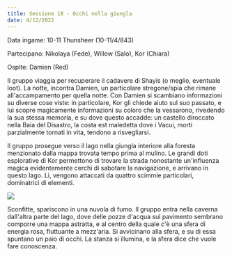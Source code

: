 ```yaml
---
title: Sessione 18 - Occhi nella giungla
date: 4/12/2022
---
```

Data ingame: 10-11 Thunsheer (10-11/4/843)

Partecipano: Nikolaya (Fede), Willow (Salo), Kor (Chiara)

Ospite: Damien (Red)

Il gruppo viaggia per recuperare il cadavere di Shayis (o meglio, eventuale loot). La notte, incontra Damien, un particolare stregone/spia che rimane all'accampamento per quella notte. Con Damien si scambiano informazioni su diverse cose viste: in particolare, Kor gli chiede aiuto sul suo passato, e lui scopre magicamente informazioni su coloro che la vessarono, rivedendo la sua stessa memoria, e su dove questo accadde: un castello diroccato nella Baia del Disastro, la costa est maledetta dove i Vacui, morti parzialmente tornati in vita, tendono a risvegliarsi.

Il gruppo prosegue verso il lago nella giungla interiore alla foresta menzionato dalla mappa trovata tempo prima al mulino. Le grandi doti esplorative di Kor permettono di trovare la strada nonostante un'influenza magica evidentemente cerchi di sabotare la navigazione, e arrivano in questo lago. Lì, vengono attaccati da quattro scimmie particolari, dominatrici di elementi.

![](https://i.imgur.com/3JxnJB7.png)

Sconfitte, spariscono in una nuvola di fumo. Il gruppo entra nella caverna dall'altra parte del lago, dove delle pozze d'acqua sul pavimento sembrano comporre una mappa astratta, e al centro della quale c'è una sfera di energia rosa, fluttuante a mezz'aria. Si avvicinano alla sfera, e su di essa spuntano un paio di occhi. La stanza si illumina, e la sfera dice che vuole fare conoscenza.